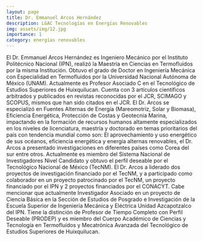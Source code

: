 ```yaml
---
layout: page
title: Dr. Emmanuel Arcos Hernández
description: LGAC Tecnologías en Energías Renovables
img: assets/img/12.jpg
importance: 1
category: energías renovables
---
```


El Dr. Emmanuel Arcos Hernández es Ingeniero Mecánico por el Instituto Politécnico Nacional (IPN), realizó la Maestría en Ciencias en Termofluidos por la misma Institución. Obtuvo el grado de Doctor en Ingeniería Mecánica con Especialidad en Termofluidos por la Universidad Nacional Autónoma de México (UNAM). Actualmente es Profesor Asociado C en el Tecnológico de Estudios Superiores de Huixquilucan. Cuenta con 3 artículos científicos arbitrados y publicados en revistas reconocidas por el JCR, SCIMAGO y SCOPUS, mismos que han sido citados en el JCR. El Dr. Arcos se especializó en Fuentes Alternas de Energía (Mareomotriz, Solar y Biomasa), Eficiencia Energética, Protección de Costas y Geotecnia Marina, impactando en la formación de recursos humanos altamente especializados en los niveles de licenciatura, maestría y doctorado en temas prioritarios del país con tendencia mundial como son: El aprovechamiento y uso energético de sus océanos, eficiencia energética y energía alternas renovables, el Dr. Arcos a presentado investigaciones en diferentes países como Corea del sur entre otros. Actualmente es miembro del Sistema Nacional de Investigadores Nivel Candidato y obtuvo el perfil deseable por el Tecnológico Nacional de México (TecNM). El Dr. Arcos a liderado dos proyectos de investigación financiado por el TecNM, y a participado como colaborador en un proyecto patrocinado por el TecNM, un proyecto financiado por el IPN y 2 proyectos financiados por el CONACYT. Cabe mencionar que actualmente Investigador Asociado en un proyecto de Ciencia Básica en la Sección de Estudios de Posgrado e Investigación de la Escuela Superior de Ingeniería Mecánica y Eléctrica Unidad Azcapotzalco del IPN. Tiene la distinción de Profesor de Tiempo Completo con Perfil Deseable (PRODEP) y es miembro del Cuerpo Académico de Ciencias y Tecnología en Termofluídos y Mecatrónica Avanzada del Tecnológico de Estudios Superiores de Huixquilucan. 